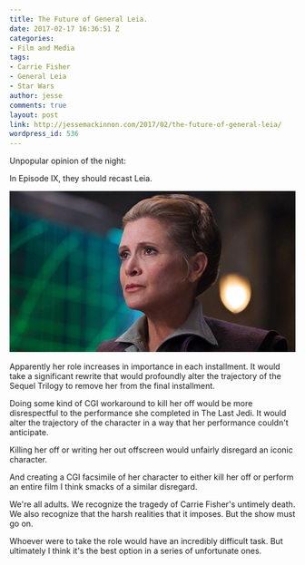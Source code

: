 ```yaml
---
title: The Future of General Leia.
date: 2017-02-17 16:36:51 Z
categories:
- Film and Media
tags:
- Carrie Fisher
- General Leia
- Star Wars
author: jesse
comments: true
layout: post
link: http://jessemackinnon.com/2017/02/the-future-of-general-leia/
wordpress_id: 536
---
```


Unpopular opinion of the night:

In Episode IX, they should recast Leia.

<img src="/images/2017/general-leia.png" alt="">

Apparently her role increases in importance in each installment. It would take a significant rewrite that would profoundly alter the trajectory of the Sequel Trilogy to remove her from the final installment.

Doing some kind of CGI workaround to kill her off would be more disrespectful to the performance she completed in The Last Jedi. It would alter the trajectory of the character in a way that her performance couldn't anticipate.

Killing her off or writing her out offscreen would unfairly disregard an iconic character.

And creating a CGI facsimile of her character to either kill her off or perform an entire film I think smacks of a similar disregard.

We're all adults. We recognize the tragedy of Carrie Fisher's untimely death. We also recognize that the harsh realities that it imposes. But the show must go on.

Whoever were to take the role would have an incredibly difficult task. But ultimately I think it's the best option in a series of unfortunate ones.
